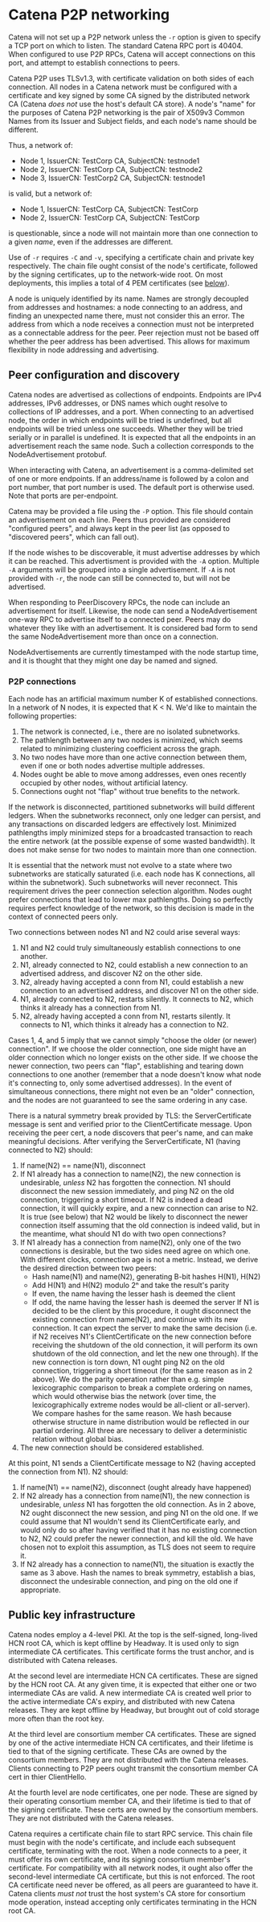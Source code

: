 # Catena P2P networking

Catena will not set up a P2P network unless the `-r` option is given to specify
a TCP port on which to listen. The standard Catena RPC port is 40404. When
configured to use P2P RPCs, Catena will accept connections on this port, and
attempt to establish connections to peers.

Catena P2P uses TLSv1.3, with certificate validation on both sides of each
connection. All nodes in a Catena network must be configured with a certificate
and key signed by some CA signed by the distributed network CA (Catena *does
not* use the host's default CA store). A node's "name" for the purposes of
Catena P2P networking is the pair of X509v3 Common Names from its Issuer and
Subject fields, and each node's name should be different.

Thus, a network of:
* Node 1, IssuerCN: TestCorp CA, SubjectCN: testnode1
* Node 2, IssuerCN: TestCorp CA, SubjectCN: testnode2
* Node 3, IssuerCN: TestCorp2 CA, SubjectCN: testnode1

is valid, but a network of:
* Node 1, IssuerCN: TestCorp CA, SubjectCN: TestCorp
* Node 2, IssuerCN: TestCorp CA, SubjectCN: TestCorp

is questionable, since a node will not maintain more than one connection to a
given *name*, even if the addresses are different.

Use of `-r` requires `-C` and `-v`, specifying a certificate chain and private
key respectively. The chain file ought consist of the node's certificate,
followed by the signing certificates, up to the network-wide root. On most
deployments, this implies a total of 4 PEM certificates (see
[below](#Public-key-infrastructure)).

A node is uniquely identified by its name. Names are strongly decoupled from
addresses and hostnames: a node connecting to an address, and finding an
unexpected name there, must not consider this an error. The address from which
a node receives a connection must not be interpreted as a connectable address
for the peer. Peer rejection must not be based off whether the peer address has
been advertised. This allows for maximum flexibility in node addressing and
advertising.

## Peer configuration and discovery

Catena nodes are advertised as collections of endpoints. Endpoints are IPv4
addresses, IPv6 addresses, or DNS names which ought resolve to collections of
IP addresses, and a port. When connecting to an advertised node, the order in
which endpoints will be tried is undefined, but all endpoints will be tried
unless one succeeds. Whether they will be tried serially or in parallel is
undefined. It is expected that all the endpoints in an advertisement reach the
same node. Such a collection corresponds to the NodeAdvertisement protobuf.

When interacting with Catena, an advertisement is a comma-delimited set of
one or more endpoints. If an address/name is followed by a colon and port
number, that port number is used. The default port is otherwise used. Note that
ports are per-endpoint.

Catena may be provided a file using the `-P` option. This file should contain
an advertisement on each line. Peers thus provided are considered "configured
peers", and always kept in the peer list (as opposed to "discovered peers",
which can fall out).

If the node wishes to be discoverable, it must advertise addresses by which it
can be reached. This advertisment is provided with the `-A` option. Multiple
`-A` arguments will be grouped into a single advertisement. If `-A` is not
provided with `-r`, the node can still be connected to, but will not be
advertised.

When responding to PeerDiscovery RPCs, the node can include an advertisement
for itself. Likewise, the node can send a NodeAdvertisement one-way RPC to
advertise itself to a connected peer. Peers may do whatever they like with an
advertisement. It is considered bad form to send the same NodeAdvertisement
more than once on a connection.

NodeAdvertisements are currently timestamped with the node startup time, and it
is thought that they might one day be named and signed.

### P2P connections

Each node has an artificial maximum number K of established connections. In a
network of N nodes, it is expected that K < N. We'd like to maintain the
following properties:

1. The network is connected, i.e., there are no isolated subnetworks.
2. The pathlength between any two nodes is minimized, which seems related to
minimizing clustering coefficient across the graph.
3. No two nodes have more than one active connection between them, even if one
or both nodes advertise multiple addresses.
4. Nodes ought be able to move among addresses, even ones recently occupied by
other nodes, without artificial latency.
5. Connections ought not "flap" without true benefits to the network.

If the network is disconnected, partitioned subnetworks will build different
ledgers. When the subnetworks reconnect, only one ledger can persist, and any
transactions on discarded ledgers are effectively lost. Minimized pathlengths
imply minimized steps for a broadcasted transaction to reach the entire
network (at the possible expense of some wasted bandwidth). It does not make
sense for two nodes to maintain more than one connection.

It is essential that the network must not evolve to a state where two
subnetworks are statically saturated (i.e. each node has K connections, all
within the subnetwork). Such subnetworks will never reconnect. This requirement
drives the peer connection selection algorithm. Nodes ought prefer connections
that lead to lower max pathlengths. Doing so perfectly requires perfect
knowledge of the network, so this decision is made in the context of connected
peers only.

Two connections between nodes N1 and N2 could arise several ways:

1. N1 and N2 could truly simultaneously establish connections to one another.
2. N1, already connected to N2, could establish a new connection to an
 advertised address, and discover N2 on the other side.
3. N2, already having accepted a conn from N1, could establish a new connection
 to an advertised address, and discover N1 on the other side.
4. N1, already connected to N2, restarts silently. It connects to N2, which
 thinks it already has a connection from N1.
5. N2, already having accepted a conn from N1, restarts silently. It connects
 to N1, which thinks it already has a connection to N2.

Cases 1, 4, and 5 imply that we cannot simply "choose the older (or newer)
connection". If we choose the older connection, one side might have an older
connection which no longer exists on the other side. If we choose the newer
connection, two peers can "flap", establishing and tearing down connections to
one another (remember that a node doesn't know what node it's connecting to,
only some advertised addresses). In the event of simultaneous connections,
there might not even be an "older" connection, and the nodes are not guaranteed
to see the same ordering in any case.

There is a natural symmetry break provided by TLS: the ServerCertificate message
is sent and verified prior to the ClientCertificate message. Upon receiving the
peer cert, a node discovers that peer's name, and can make meaningful decisions.
After verifying the ServerCertificate, N1 (having connected to N2) should:

1. If name(N2) == name(N1), disconnect
2. If N1 already has a connection to name(N2), the new connection is
undesirable, *unless* N2 has forgotten the connection. N1 should disconnect the
new session immediately, and ping N2 on the old connection, triggering a short
timeout. If N2 is indeed a dead connection, it will quickly expire, and a new
connection can arise to N2. It is true (see below) that N2 would be likely to
disconnect the newer connection itself assuming that the old connection is
indeed valid, but in the meantime, what should N1 do with two open connections?
3. If N1 already has a connection from name(N2), only one of the two connections
is desirable, but the two sides need agree on which one. With different clocks,
connection age is not a metric. Instead, we derive the desired direction between
two peers:
    * Hash name(N1) and name(N2), generating B-bit hashes H(N1), H(N2)
    * Add H(N1) and H(N2) modulo 2ⁿ and take the result's parity
    * If even, the name having the lesser hash is deemed the client
    * If odd, the name having the lesser hash is deemed the server
If N1 is decided to be the client by this procedure, it ought disconnect the
existing connection from name(N2), and continue with its new connection. It can
expect the server to make the same decision (i.e. if N2 receives N1's
ClientCertificate on the new connection before receiving the shutdown of the
old connection, it will perform its own shutdown of the old connection, and let
the new one through). If the new connection is torn down, N1 ought ping N2 on
the old connection, triggering a short timeout (for the same reason as in 2
above).
We do the parity operation rather than e.g. simple lexicographic comparison to
break a complete ordering on names, which would otherwise bias the network (over
time, the lexicographically extreme nodes would be all-client or all-server). We
compare hashes for the same reason. We hash because otherwise structure in name
distribution would be reflected in our partial ordering. All three are necessary
to deliver a deterministic relation without global bias.
4. The new connection should be considered established.

At this point, N1 sends a ClientCertificate message to N2 (having accepted the
connection from N1). N2 should:

1. If name(N1) == name(N2), disconnect (ought already have happened)
2. If N2 already has a connection from name(N1), the new connection is
undesirable, *unless* N1 has forgotten the old connection. As in 2 above, N2
ought disconnect the new session, and ping N1 on the old one. If we could
assume that N1 wouldn't send its ClientCertificate early, and would only do so
after having verified that it has no existing connection to N2, N2 could
prefer the newer connection, and kill the old. We have chosen not to exploit
this assumption, as TLS does not seem to require it.
3. If N2 already has a connection to name(N1), the situation is exactly the
same as 3 above. Hash the names to break symmetry, establish a bias, disconnect
the undesirable connection, and ping on the old one if appropriate.

## Public key infrastructure

Catena nodes employ a 4-level PKI. At the top is the self-signed, long-lived
HCN root CA, which is kept offline by Headway. It is used only to sign
intermediate CA certificates. This certificate forms the trust anchor, and is
distributed with Catena releases.

At the second level are intermediate HCN CA certificates. These are signed by
the HCN root CA. At any given time, it is expected that either one or two
intermediate CAs are valid. A new intermediate CA is created well prior to
the active intermediate CA's expiry, and distributed with new Catena releases.
They are kept offline by Headway, but brought out of cold storage more often
than the root key.

At the third level are consortium member CA certificates. These are signed by
one of the active intermediate HCN CA certificates, and their lifetime is tied
to that of the signing certificate. These CAs are owned by the consortium
members. They are not distributed with the Catena releases. Clients connecting
to P2P peers ought transmit the consortium member CA cert in thier ClientHello.

At the fourth level are node certificates, one per node. These are signed by
their operating consortium member CA, and their lifetime is tied to that of
the signing certificate. These certs are owned by the consortium members. They
are not distributed with the Catena releases.

Catena requires a certificate chain file to start RPC service. This chain file
must begin with the node's certificate, and include each subsequent certificate,
terminating with the root. When a node connects to a peer, it must offer its
own certificate, and its signing consortium member's certificate. For
compatibility with all network nodes, it ought also offer the second-level
intermediate CA certificate, but this is not enforced. The root CA certificate
need never be offered, as all peers are guaranteed to have it. Catena clients
*must not* trust the host system's CA store for consortium mode operation,
instead accepting only certificates terminating in the HCN root CA.
